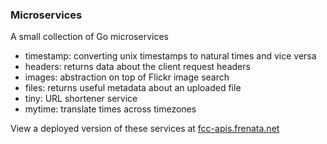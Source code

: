 ### Microservices

A small collection of Go microservices

* timestamp: converting unix timestamps to natural times and vice versa
* headers: returns data about the client request headers
* images: abstraction on top of Flickr image search
* files: returns useful metadata about an uploaded file
* tiny: URL shortener service
* mytime: translate times across timezones

View a deployed version of these services at [fcc-apis.frenata.net](http://fcc-apis.frenata.net)
